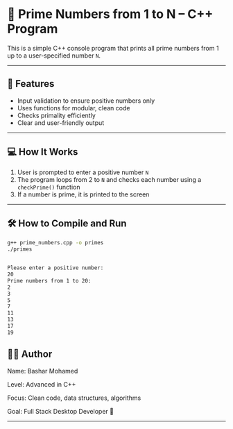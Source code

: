 # 🔢 Prime Numbers from 1 to N – C++ Program

This is a simple C++ console program that prints all prime numbers from 1 up to a user-specified number `N`.

---

## 📌 Features

- Input validation to ensure positive numbers only  
- Uses functions for modular, clean code  
- Checks primality efficiently  
- Clear and user-friendly output  

---

## 💻 How It Works

1. User is prompted to enter a positive number `N`  
2. The program loops from 2 to `N` and checks each number using a `checkPrime()` function  
3. If a number is prime, it is printed to the screen  

---

## 🛠️ How to Compile and Run

```bash
g++ prime_numbers.cpp -o primes
./primes


Please enter a positive number:
20
Prime numbers from 1 to 20:
2
3
5
7
11
13
17
19
```
##  👨‍💻 Author
Name: Bashar Mohamed

Level: Advanced in C++

Focus: Clean code, data structures, algorithms

Goal: Full Stack Desktop Developer 🚀

---
